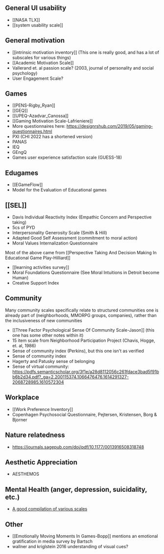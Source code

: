 General UI usability
--------------------

 - [[NASA TLX]]
 - [[system usability scale]]

General motivation
------------------

 - [[intrinsic motivation inventory]] (This one is really good, and has a lot of subscales for various things)
 - [[Academic Motivation Scale]]
 - Vallerand et. al passion scale? (2003, journal of personality and social psychology)
 - User Engagement Scale?

Games
-----

 - [[PENS-Rigby_Ryan]]
 - [[GEQ]]
 - [[UPEQ-Azadvar_Canossa]]
 - [[Gaming Motivation Scale-Lafrieniere]]
 - More questionnaires here: https://designrshub.com/2019/05/gaming-questionnaires.html
 - PXI (CHI 2022 has a shortened version)
 - PANAS
 - IEQ
 - GEngQ
 - Games user experience satisfaction scale (GUESS-18)

Edugames
--------

 - [[EGameFlow]]
 - Model for the Evaluation of Educational games

[[SEL]]
-------

 - Davis Individual Reactivity Index (Empathic Concern and Perspective taking)
 - 5cs of PYD
 - Interpersonality Generosity Scale (Smith & Hill)
 - Adapted Good Self Assessment (commitment to moral action)
 - Moral Values Internalization Questionnaire

Most of the above came from [[Perspective Taking And Decision Making In Educational Game Play-Hilliard]]

 - [[learning activities survey]]
 - Moral Foundations Questionnaire (See Moral Intuitions in Detroit become Human)
 - Creative Support Index

Community
---------

Many community scales specifically relate to structured communities one is already part of (neighborhoods, MMORPG groups, companies), rather than the inclusiveness of new communities

 - [[Three Factor Psychological Sense Of Community Scale-Jason]] (this one has some other notes within it)
 - 15 item scale from Neighborhood Participation Project (Chavis, Hogge, et. al, 1986)
 - Sense of community index (Perkins), but this one isn't as verified
 - Sense of community index
 - Hagerty and Patusky sense of belonging
 - Sense of virtual community: https://pdfs.semanticscholar.org/3f1e/a28d8112056c261fdace3bad5f91bb6b2d34.pdf?_ga=2.200115374.1066476476.1614291327-2068728985.1610572304

Workplace
---------

 - [[Work Preference Inventory]]
 - Copenhagen Psychosocial Questionnaire, Pejtersen, Kristensen, Borg & Bjorner

Nature relatedness
------------------

 - https://journals.sagepub.com/doi/pdf/10.1177/0013916508318748

Aesthetic Appreciation
----------------------

 - AESTHEMOS

Mental Health (anger, depression, suicidality, etc.)
----------------------------------------------------

 - [A good compilation of various scales](https://www.psychologytools.com/download-scales-and-measures/)

Other
------

 - [[Emotionally Moving Moments In Games-Bopp]] mentions an emotional gratification in media survey by Bartsch
 - wallner and kriglstein 2016 understanding of visual cues?
